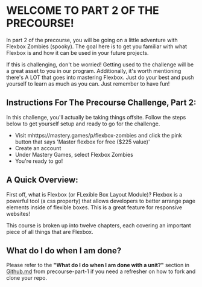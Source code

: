 # WELCOME TO PART 2 OF THE PRECOURSE!

In part 2 of the precourse, you will be going on a little adventure with Flexbox Zombies (spooky). The goal here is to get you familiar with what Flexbox is and how it can be used in your future projects. 

If this is challenging, don't be worried! Getting used to the challenge will be a great asset to you in our program. Additionally, it's worth mentioning there's A LOT that goes into mastering Flexbox. Just do your best and push yourself to learn as much as you can. Just remember to have fun!

## Instructions For The Precourse Challenge, Part 2:

In this challenge, you'll actually be taking things offsite. Follow the steps below to get yourself setup and ready to go for the challenge. 

- Visit mhttps://mastery.games/p/flexbox-zombies and click the pink button that says 'Master flexbox for free ($225 value)'
- Create an account 
- Under Mastery Games, select Flexbox Zombies
- You're ready to go!

## A Quick Overview:

First off, what is Flexbox (or FLexible Box Layout Module)? Flexbox is a powerful tool (a css property) that allows developers to better arrange page elements inside of flexible boxes. This is a great feature for responsive websites!

This course is broken up into twelve chapters, each covering an important piece of all things that are Flexbox.


## What do I do when I am done?

Please refer to the **"What do I do when I am done with a unit?"** section in [Github.md](https://github.com/CodesmithLLC/precourse-JSFundamentals/blob/master/GitHub.md/#what-do-i-do-when-i-am-done-with-a-unit) from precourse-part-1 if you need a refresher on how to fork and clone your repo.

